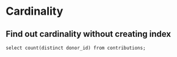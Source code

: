 # Cardinality 

## Find out cardinality without creating index 
```
select count(distinct donor_id) from contributions;
```
